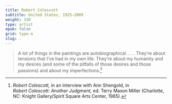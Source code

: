 ```yaml
---
title: Robert Colescott
subtitle: United States, 1925–2009
weight: 330
type: artist
epub: false
grid: type-a
slug: .
---
```

>A lot of things in the paintings are autobiographical. . . . They’re about tensions that I’ve had in my own life. They’re about my humanity and my desires (and some of the pitfalls of those desires and those passions) and about my imperfections.[^1]

[^1]: *Robert Colescott,* in an interview with Ann Shengold, in *Robert Colescott: Another Judgment,* ed. Terry Maxon Miller (Charlotte, NC: Knight Gallery/Spirit Square Arts Center, 1985).
